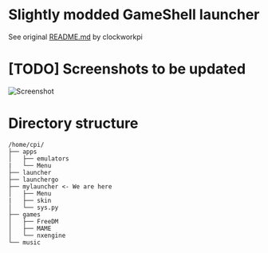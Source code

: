 # Slightly modded GameShell launcher
See original [README.md](https://github.com/clockworkpi/launcher/blob/master/README.md) by clockworkpi


# [TODO] Screenshots to be updated
![Screenshot](https://github.com/clockworkpi/GameShellDocs/blob/master/screenshot.png)

# Directory structure
```
/home/cpi/
├── apps
│   ├── emulators
|   └── Menu
├── launcher
├── launchergo
├── mylauncher <- We are here
│   ├── Menu
|   ├── skin
│   └── sys.py
├── games
│   ├── FreeDM
│   ├── MAME
│   └── nxengine
└── music

```
